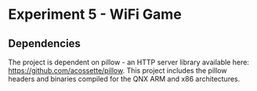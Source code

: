 Experiment 5 - WiFi Game
===



Dependencies
---
The project is dependent on pillow - an HTTP server library available here: https://github.com/acossette/pillow. This project includes the pillow headers and binaries compiled for the QNX ARM and x86 architectures.
